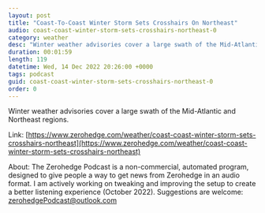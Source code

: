 ```yaml
---
layout: post
title: "Coast-To-Coast Winter Storm Sets Crosshairs On Northeast"
audio: coast-coast-winter-storm-sets-crosshairs-northeast-0
category: weather
desc: "Winter weather advisories cover a large swath of the Mid-Atlantic and Northeast regions."
duration: 00:01:59
length: 119
datetime: Wed, 14 Dec 2022 20:26:00 +0000
tags: podcast
guid: coast-coast-winter-storm-sets-crosshairs-northeast-0
order: 0
---
```

Winter weather advisories cover a large swath of the Mid-Atlantic and Northeast regions.

Link: [https://www.zerohedge.com/weather/coast-coast-winter-storm-sets-crosshairs-northeast](https://www.zerohedge.com/weather/coast-coast-winter-storm-sets-crosshairs-northeast)

About: The Zerohedge Podcast is a non-commercial, automated program, designed to give people a way to get news from Zerohedge in an audio format.  I am actively working on tweaking and improving the setup to create a better listening experience (October 2022).  Suggestions are welcome: [zerohedgePodcast@outlook.com](mailto:zerohedgePodcast@outlook.com)
